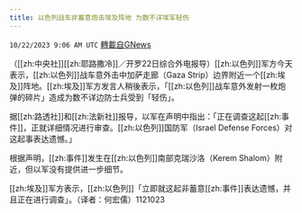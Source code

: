```yaml
---
title: 以色列战车非蓄意炮击埃及阵地 为数不详埃军轻伤
---
```

`10/22/2023 9:06 AM UTC` [轉載自GNews](https://gnews.org/articles/1866930)

（[[zh:中央社]][[zh:耶路撒冷]]／开罗22日综合外电报导）[[zh:以色列]]军方今天表示，[[zh:以色列]]战车意外击中加萨走廊（Gaza Strip）边界附近一个[[zh:埃及]]阵地。[[zh:埃及]]军方发言人稍後表示，「[[zh:以色列]]战车意外发射一枚炮弹的碎片」造成为数不详边防士兵受到「轻伤」。

据[[zh:路透社]]和[[zh:法新社]]报导，以军在声明中指出：「正在调查这起[[zh:事件]]，正就详细情况进行审查。[[zh:以色列]]国防军（Israel Defense Forces）对这起事表达遗憾。」

根据声明，[[zh:事件]]发生在[[zh:以色列]]南部克瑞沙洛（Kerem Shalom）附近，但以军没有提供进一步细节。

[[zh:埃及]]军方表示，[[zh:以色列]]「立即就这起非蓄意[[zh:事件]]表达遗憾，并且正在进行调查」。（译者：何宏儒）1121023
